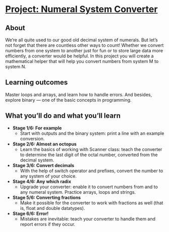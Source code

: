 # [Project: Numeral System Converter](https://hyperskill.org/projects/41)

## About
We’re all quite used to our good old decimal system of numerals. But let’s not forget that there are countless other ways to count! Whether we convert numbers from one system to another just for fun or to store large data more efficiently, a converter would be helpful. In this project you will create a mathematical helper that will help you convert numbers from system M to system N.

## Learning outcomes
Master loops and arrays, and learn how to handle errors. And besides, explore binary — one of the basic concepts in programming.

## What you’ll do and what you’ll learn
- **Stage 1/6: For example**
  - Start with outputs and the binary system: print a line with an example conversion.
- **Stage 2/6: Almost an octopus**
  - Learn the basics of working with Scanner class: teach the converter to determine the last digit of the octal number, converted from the decimal system.
- **Stage 3/6: Convert decimals**
  - With the help of switch operator and prefixes, convert the number to any system of your choice.
- **Stage 4/6: Any which radix**
  - Upgrade your converter: enable it to convert numbers from and to any numeral system. Practice arrays, loops and strings.
- **Stage 5/6: Converting fractions**
  - Make it possible for the converter to work with fractions as well (that is, float and double datatypes).
- **Stage 6/6: Error!**
  - Mistakes are inevitable: teach your converter to handle them and report errors if they occur. 
